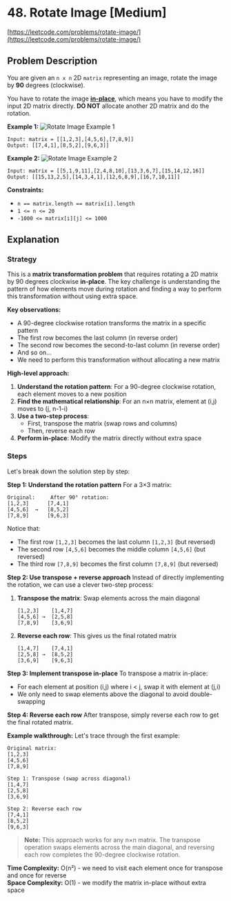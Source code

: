# 48. Rotate Image [Medium]

[https://leetcode.com/problems/rotate-image/](https://leetcode.com/problems/rotate-image/)

## Problem Description

You are given an `n x n` 2D `matrix` representing an image, rotate the image by **90** degrees (clockwise).

You have to rotate the image **[in-place](https://en.wikipedia.org/wiki/In-place_algorithm)**, which means you have to modify the input 2D matrix directly. **DO NOT** allocate another 2D matrix and do the rotation.

**Example 1:**
![Rotate Image Example 1](https://assets.leetcode.com/uploads/2020/08/28/mat1.jpg)

```
Input: matrix = [[1,2,3],[4,5,6],[7,8,9]]
Output: [[7,4,1],[8,5,2],[9,6,3]]
```

**Example 2:**
![Rotate Image Example 2](https://assets.leetcode.com/uploads/2020/08/28/mat2.jpg)

```
Input: matrix = [[5,1,9,11],[2,4,8,10],[13,3,6,7],[15,14,12,16]]
Output: [[15,13,2,5],[14,3,4,1],[12,6,8,9],[16,7,10,11]]
```

**Constraints:**
- `n == matrix.length == matrix[i].length`
- `1 <= n <= 20`
- `-1000 <= matrix[i][j] <= 1000`

## Explanation

### Strategy

This is a **matrix transformation problem** that requires rotating a 2D matrix by 90 degrees clockwise **in-place**. The key challenge is understanding the pattern of how elements move during rotation and finding a way to perform this transformation without using extra space.

**Key observations:**
- A 90-degree clockwise rotation transforms the matrix in a specific pattern
- The first row becomes the last column (in reverse order)
- The second row becomes the second-to-last column (in reverse order)
- And so on...
- We need to perform this transformation without allocating a new matrix

**High-level approach:**
1. **Understand the rotation pattern**: For a 90-degree clockwise rotation, each element moves to a new position
2. **Find the mathematical relationship**: For an n×n matrix, element at (i,j) moves to (j, n-1-i)
3. **Use a two-step process**: 
   - First, transpose the matrix (swap rows and columns)
   - Then, reverse each row
4. **Perform in-place**: Modify the matrix directly without extra space

### Steps

Let's break down the solution step by step:

**Step 1: Understand the rotation pattern**
For a 3×3 matrix:
```
Original:     After 90° rotation:
[1,2,3]      [7,4,1]
[4,5,6]  →   [8,5,2]
[7,8,9]      [9,6,3]
```

Notice that:
- The first row `[1,2,3]` becomes the last column `[1,2,3]` (but reversed)
- The second row `[4,5,6]` becomes the middle column `[4,5,6]` (but reversed)
- The third row `[7,8,9]` becomes the first column `[7,8,9]` (but reversed)

**Step 2: Use transpose + reverse approach**
Instead of directly implementing the rotation, we can use a clever two-step process:

1. **Transpose the matrix**: Swap elements across the main diagonal
   ```
   [1,2,3]    [1,4,7]
   [4,5,6] →  [2,5,8]
   [7,8,9]    [3,6,9]
   ```

2. **Reverse each row**: This gives us the final rotated matrix
   ```
   [1,4,7]    [7,4,1]
   [2,5,8] →  [8,5,2]
   [3,6,9]    [9,6,3]
   ```

**Step 3: Implement transpose in-place**
To transpose a matrix in-place:
- For each element at position (i,j) where i < j, swap it with element at (j,i)
- We only need to swap elements above the diagonal to avoid double-swapping

**Step 4: Reverse each row**
After transpose, simply reverse each row to get the final rotated matrix.

**Example walkthrough:**
Let's trace through the first example:

```
Original matrix:
[1,2,3]
[4,5,6]
[7,8,9]

Step 1: Transpose (swap across diagonal)
[1,4,7]
[2,5,8]
[3,6,9]

Step 2: Reverse each row
[7,4,1]
[8,5,2]
[9,6,3]
```

> **Note:** This approach works for any n×n matrix. The transpose operation swaps elements across the main diagonal, and reversing each row completes the 90-degree clockwise rotation.

**Time Complexity:** O(n²) - we need to visit each element once for transpose and once for reverse  
**Space Complexity:** O(1) - we modify the matrix in-place without extra space 